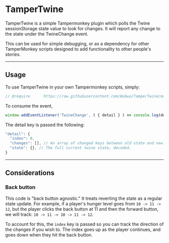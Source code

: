 # TamperTwine

TamperTwine is a simple Tampermonkey plugin which polls the Twine sessionStorage state value to look for changes. It will report any change to the state under the TwineChange event.

This can be used for simple debugging, or as a dependency for other TamperMonkey scripts designed to add functionality to other people's stories.

------
## Usage

To use TamperTwine in your own Tampermonkey scripts, simply:

```js
// @require      https://raw.githubusercontent.com/Wubwo/TamperTwine/main/TamperTwine.js
````

To consume the event,

```js
window.addEventListener('TwineChange', ( { detail } ) => console.log(detail))
```

The detail key is passed the following:

```js
"detail": {
  "index": 0,
  "changes": [], // An array of changed keys between old state and new.
  "state": {}, // The full current twine state, decoded.
}
```
---
## Considerations
### Back button
This code is "back button agnostic." It treats reverting the state as a regular state update. For example, if a player's hunger level goes from `10 -> 11 -> 12`, but the player clicks the back button at 11 and then the forward button, we will track: `10 -> 11 -> 10 -> 11 -> 12`.

To account for this, the `index` key is passed so you can track the direction of the changes if you wish to. The index goes up as the player continues, and goes down when they hit the back button.
